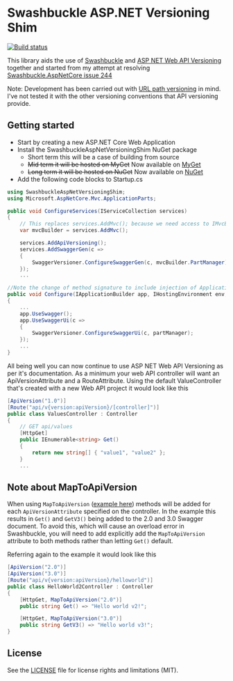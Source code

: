# Swashbuckle ASP.NET Versioning Shim
[![Build status](https://ci.appveyor.com/api/projects/status/wjwi5jpn7oov6i96?svg=true)](https://ci.appveyor.com/project/rh072005/swashbuckleaspnetversioningshim)

This library aids the use of [Swashbuckle](https://github.com/domaindrivendev/Swashbuckle.AspNetCore) and [ASP NET Web API Versioning](https://github.com/Microsoft/aspnet-api-versioning) together and started from my attempt at resolving [Swashbuckle.AspNetCore issue 244](https://github.com/domaindrivendev/Swashbuckle.AspNetCore/issues/244)

Note: Development has been carried out with [URL path versioning](https://github.com/Microsoft/aspnet-api-versioning/wiki/Versioning-via-the-URL-Path) in mind. I've not tested it with the other versioning conventions that API versioning provide.

## Getting started

- Start by creating a new ASP.NET Core Web Application
- Install the SwashbuckleAspNetVersioningShim NuGet package
  - Short term this will be a case of building from source 
  - ~~Mid term it will be hosted on MyGet~~ Now available on [MyGet](https://www.myget.org/feed/rh072005/package/nuget/SwashbuckleAspNetVersioningShim)
  - ~~Long term it will be hosted on NuGet~~ Now available on [NuGet](https://www.nuget.org/packages/SwashbuckleAspNetVersioningShim/)
- Add the following code blocks to Startup.cs

```csharp
using SwashbuckleAspNetVersioningShim;
using Microsoft.AspNetCore.Mvc.ApplicationParts;
```
```csharp
public void ConfigureServices(IServiceCollection services)
{
    // This replaces services.AddMvc(); because we need access to IMvcBuilder's ApplicationPartManager below
    var mvcBuilder = services.AddMvc();

    services.AddApiVersioning();
    services.AddSwaggerGen(c =>
    {
        SwaggerVersioner.ConfigureSwaggerGen(c, mvcBuilder.PartManager);
    });
    ...
```

```csharp
//Note the change of method signature to include injection of ApplicationPartManager
public void Configure(IApplicationBuilder app, IHostingEnvironment env, ILoggerFactory loggerFactory, ApplicationPartManager partManager)
{
    ...
    app.UseSwagger();
    app.UseSwaggerUi(c =>
    {
        SwaggerVersioner.ConfigureSwaggerUi(c, partManager);
    });
    ...
}
```   

All being well you can now continue to use ASP NET Web API Versioning as per it's documentation.
As a minimum your web API controller will want an ApiVersionAttribute and a RouteAttribute.
Using the default ValueController that's created with a new Web API project it would look like this

```csharp
[ApiVersion("1.0")]
[Route("api/v{version:apiVersion}/[controller]")]
public class ValuesController : Controller
{
    // GET api/values
    [HttpGet]
    public IEnumerable<string> Get()
    {
        return new string[] { "value1", "value2" };
    }
    ...
```

## Note about MapToApiVersion
When using ```MapToApiVersion``` ([example here](https://github.com/Microsoft/aspnet-api-versioning/wiki/Versioning-via-the-URL-Path#aspnet-core)) methods will be added for each ```ApiVersionAttribute``` specified on the controller. 
In the example this results in ```Get()``` and ```GetV3()``` being added to the 2.0 and 3.0 Swagger document.
To avoid this, which will cause an overload error in Swashbuckle, you will need to add explicitly add the ```MapToApiVersion``` attribute to both methods rather than letting ```Get()``` default.

Referring again to the example it would look like this
```csharp
[ApiVersion("2.0")]
[ApiVersion("3.0")]
[Route("api/v{version:apiVersion}/helloworld")]
public class HelloWorld2Controller : Controller
{
    [HttpGet, MapToApiVersion("2.0")]
    public string Get() => "Hello world v2!";

    [HttpGet, MapToApiVersion("3.0")]
    public string GetV3() => "Hello world v3!";
}
```

## License
See the [LICENSE](LICENSE) file for license rights and limitations (MIT).
